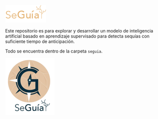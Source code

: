 
![](./seguia/references/branding/Recurso%201-.png)


Este repositorio es para explorar y desarrollar un modelo de inteligencia artificial
basado en aprendizaje supervisado para detecta sequías con suficiente tiempo de anticipación.

Todo se encuentra dentro de la carpeta `seguia`.

![](./seguia/references/branding/Logo%20seguia.png)
